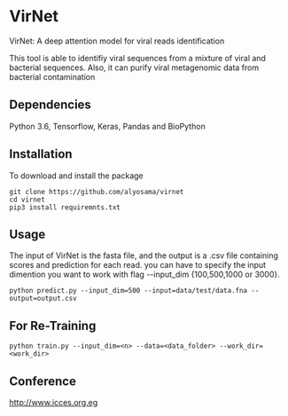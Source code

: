 # VirNet
VirNet: A deep attention model for viral reads identification

This tool is able to identifiy viral sequences from a mixture of viral and bacterial sequences. Also, it can purify viral metagenomic data from bacterial contamination

## Dependencies
Python 3.6, Tensorflow, Keras, Pandas and BioPython

## Installation

To download and install the package 

```
git clone https://github.com/alyosama/virnet
cd virnet
pip3 install requiremnts.txt

```

## Usage

The input of VirNet is the fasta file, and the output is a .csv file containing scores and prediction for each read.
you can have to specify the input dimention you want to work with flag --input_dim {100,500,1000 or 3000}. 

```
python predict.py --input_dim=500 --input=data/test/data.fna --output=output.csv

```

## For Re-Training

```
python train.py --input_dim=<n> --data=<data_folder> --work_dir=<work_dir>
```

## Conference 
http://www.icces.org.eg